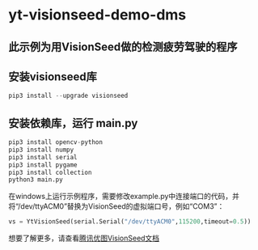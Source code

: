 # yt-visionseed-demo-dms
## 此示例为用VisionSeed做的检测疲劳驾驶的程序

## 安装visionseed库

```python
pip3 install --upgrade visionseed
```

## 安装依赖库，运行 main.py
```python
pip3 install opencv-python
pip3 install numpy
pip3 install serial
pip3 install pygame
pip3 install collection
python3 main.py
```

在windows上运行示例程序，需要修改example.py中连接端口的代码，并将“/dev/ttyACM0”替换为VisionSeed的虚拟端口号，例如“COM3”：

```python
vs = YtVisionSeed(serial.Serial("/dev/ttyACM0",115200,timeout=0.5))
```

想要了解更多，请查看[腾讯优图VisionSeed文档](https://visionseed.youtu.qq.com/docs/example-dms.md)
